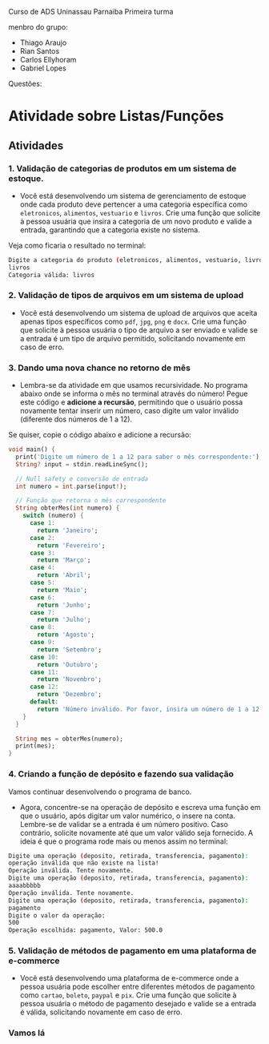 Curso de ADS Uninassau Parnaiba Primeira turma

menbro do grupo:

- Thiago Araujo
- Rian Santos
- Carlos Ellyhoram
- Gabriel Lopes

Questões:

# Atividade sobre Listas/Funções

## Atividades

### 1. Validação de categorias de produtos em um sistema de estoque.

- Você está desenvolvendo um sistema de gerenciamento de estoque onde cada produto deve pertencer a uma categoria específica como `eletronicos`, `alimentos`, `vestuario` e `livros`. Crie uma função que solicite à pessoa usuária que insira a categoria de um novo produto e valide a entrada, garantindo que a categoria existe no sistema.

Veja como ficaria o resultado no terminal:

```bash
Digite a categoria do produto (eletronicos, alimentos, vestuario, livros):
livros
Categoria válida: livros
```

### 2. Validação de tipos de arquivos em um sistema de upload

- Você está desenvolvendo um sistema de upload de arquivos que aceita apenas tipos específicos como `pdf`, `jpg`, `png` e `docx`. Crie uma função que solicite à pessoa usuária o tipo de arquivo a ser enviado e valide se a entrada é um tipo de arquivo permitido, solicitando novamente em caso de erro.

### 3. Dando uma nova chance no retorno de mês

- Lembra-se da atividade em que usamos recursividade. No programa abaixo onde se informa o mês no terminal através do número! Pegue este código e **adicione a recursão**, permitindo que o usuário possa novamente tentar inserir um número, caso digite um valor inválido (diferente dos números de 1 a 12).

Se quiser, copie o código abaixo e adicione a recursão:

```dart
void main() {
  print('Digite um número de 1 a 12 para saber o mês correspondente:');
  String? input = stdin.readLineSync();

  // Null safety e conversão de entrada
  int numero = int.parse(input!);

  // Função que retorna o mês correspondente
  String obterMes(int numero) {
    switch (numero) {
      case 1:
        return 'Janeiro';
      case 2:
        return 'Fevereiro';
      case 3:
        return 'Março';
      case 4:
        return 'Abril';
      case 5:
        return 'Maio';
      case 6:
        return 'Junho';
      case 7:
        return 'Julho';
      case 8:
        return 'Agosto';
      case 9:
        return 'Setembro';
      case 10:
        return 'Outubro';
      case 11:
        return 'Novembro';
      case 12:
        return 'Dezembro';
      default:
        return 'Número inválido. Por favor, insira um número de 1 a 12.';
    }
  }

  String mes = obterMes(numero);
  print(mes);
}
```

### 4. Criando a função de depósito e fazendo sua validação

Vamos continuar desenvolvendo o programa de banco.

- Agora, concentre-se na operação de depósito e escreva uma função em que o usuário, após digitar um valor numérico, o insere na conta. Lembre-se de validar se a entrada é um número positivo. Caso contrário, solicite novamente até que um valor válido seja fornecido. A ideia é que o programa rode mais ou menos assim no terminal:

```bash
Digite uma operação (deposito, retirada, transferencia, pagamento):
operação inválida que não existe na lista!
Operação inválida. Tente novamente.
Digite uma operação (deposito, retirada, transferencia, pagamento):
aaaabbbbb
Operação inválida. Tente novamente.
Digite uma operação (deposito, retirada, transferencia, pagamento):
pagamento
Digite o valor da operação:
500
Operação escolhida: pagamento, Valor: 500.0
```

### 5. Validação de métodos de pagamento em uma plataforma de e-commerce

- Você está desenvolvendo uma plataforma de e-commerce onde a pessoa usuária pode escolher entre diferentes métodos de pagamento como `cartao`, `boleto`, `paypal` e `pix`. Crie uma função que solicite à pessoa usuária o método de pagamento desejado e valide se a entrada é válida, solicitando novamente em caso de erro.

### Vamos lá
